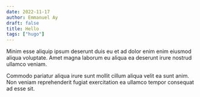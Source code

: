 ```yaml
---
date: 2022-11-17
author: Emmanuel Ay
draft: false
title: Hello
tags: ["hugo"]
---
```


Minim esse aliquip ipsum deserunt duis eu et ad dolor enim enim eiusmod aliqua voluptate. Amet magna laborum eu aliqua ea deserunt irure nostrud ullamco veniam.

<!--more-->

 Commodo pariatur aliqua irure sunt mollit cillum aliqua velit ea sunt anim. Non veniam reprehenderit fugiat exercitation ea ullamco tempor consequat ad esse sit.